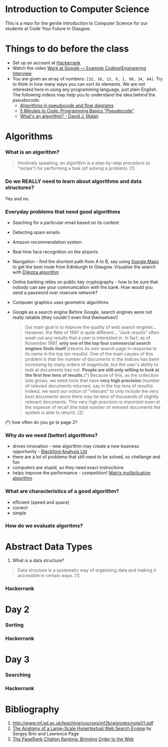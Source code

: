 # Introduction to Computer Science
This is a repo for the gentle introduction to Computer Science for our students at Code Your Future in Glasgow. 

# Things to do before the class
* Set up an account at [Hackerrank](https://www.hackerrank.com/)
* Watch the video [Work at Google — Example Coding/Engineering Interview](https://www.youtube.com/watch?v=XKu_SEDAykw)
* You are given an array of numbers: `[32, 16, 13, 9, 1, 99, 34, 64]`. Try to think in how many ways you can sort its elements. We are not interested here in using any programming language, just plain English. The following videos may help you to understand the idea behind the pseudocode: 
  - [Algorithms in pseudocode and flow diagrams](https://www.youtube.com/watch?v=XDWw4Ltfy5w)
  - [5 Minutes to Code: Programming Basics "Pseudocode"](https://www.youtube.com/watch?v=HhBrkpTqzqg)
  - [What's an algorithm? - David J. Malan](https://www.youtube.com/watch?v=6hfOvs8pY1k)

# Algorithms

### What is an algorithm?  
  > Intuitively speaking, an algorithm is a step-by-step procedure (a “recipe”) for
  > performing a task (of solving a problem). [1]
  
### Do we REALLY need to learn about algorithms and data structures?

  Yes and no. 
  
### Everyday problems that need good algorithms
  - Seaching for a particular email based on its content
  - Detecting spam emails
  - Amazon recommendation system
  - Real time face recognition on the airports
  - Navigation - find the shortest path from A to B, say using [Google Maps](https://www.google.co.uk/maps/dir/Edinburgh/Glasgow/@55.938524,-3.9995526,10z/data=!3m1!4b1!4m13!4m12!1m5!1m1!1s0x4887b800a5982623:0x64f2147b7ce71727!2m2!1d-3.188267!2d55.953252!1m5!1m1!1s0x488815562056ceeb:0x71e683b805ef511e!2m2!1d-4.251806!2d55.864237) to get the best route from Edinburgh to Glasgow. Visualise the search with [Dijkstra algorithm](https://qiao.github.io/PathFinding.js/visual/)
  - Online banking relies on public key cryptography - how to be sure that nobody can see your communication with the bank. How would you send a password over insecure network? 
  - Computer graphics uses geometric algorithms 
  - Google as a search engine
  Before Google, search engines were not really reliable (they couldn't even find themselves!)
    
    > Our main goal is to improve the quality of web search engines... However, the Web of 1997 is quite different... "Junk results"  often wash out any results that a user is interested in. In fact, as of November 1997, **only one of the top four commercial search engines finds itself** (returns its own search page in response to its name in the top ten results). One of the main causes of this problem is that the number of documents in the indices has been increasing by many orders of magnitude, but the user's ability to look at documents has not. **People are still only willing to look at the first few tens of results**.(*) Because of this, as the collection size grows, we need tools that have **very high precision** (number of relevant documents returned, say in the top tens of results). Indeed, we want our notion of "relevant" to only include the very best documents since there may be tens of thousands of slightly relevant documents. This very high precision is important even at the expense of recall (the total number of relevant documents the system is able to return). [2] 
    
(*) how often do you go to page 2?

### Why do we need (better) algorithms? 
  - drives innovation - new algorithm may create a new business opportunity - [Blackford Analysis Ltd](http://www.research-innovation.ed.ac.uk/Entrepreneurs/Enterprise-showcase/Blackford-Analysis-Ltd)
  - there are a lot of problems that still need to be solved, so chellange and fun
  - computers are stupid, so they need exact instructions
  - helps improve the performance - competition! [Matrix multiplication algorithm](https://en.wikipedia.org/wiki/Matrix_multiplication_algorithm)
    
### What are characteristics of a good algorithm? 
  - efficient (speed and space)
  - correct
  - simple
### How do we evaluate algoritms? 

# Abstract Data Types

1. What is a data structure?
  > Data structure is a systematic way of organising data and
  > making it accessible in certain ways. [1]

### Hackerrank

# Day 2

### Sorting

### Hackerrank

# Day 3

### Searching

### Hackerrank

# Bibliography

1. http://www.inf.ed.ac.uk/teaching/courses/inf2b/algnotes/note01.pdf
2. [The Anatomy of a Large-Scale Hypertextual Web Search Engine](http://infolab.stanford.edu/~backrub/google.html) by Sergey Brin and Lawrence Page
3. [The PageRank Citation Ranking: Bringing Order to the Web](http://ilpubs.stanford.edu:8090/422/1/1999-66.pdf)
